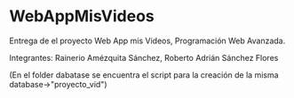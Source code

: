 # WebAppMisVideos

Entrega de el proyecto Web App mis Videos, Programación Web Avanzada.


Integrantes: Rainerio Amézquita Sánchez,
             Roberto Adrián Sánchez Flores

(En el folder dabatase se encuentra el script para la creación de la misma database->"proyecto_vid")
